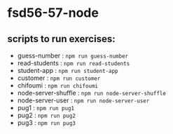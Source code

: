 # fsd56-57-node

## scripts to run exercises:

- guess-number : `npm run guess-number`
- read-students : `npm run read-students`
- student-app : `npm run student-app`
- customer : `npm run customer`
- chifoumi : `npm run chifoumi`
- node-server-shuffle : `npm run node-server-shuffle`
- node-server-user : `npm run node-server-user`
- pug1 : `npm run pug1`
- pug2 : `npm run pug2`
- pug3 : `npm run pug3`

